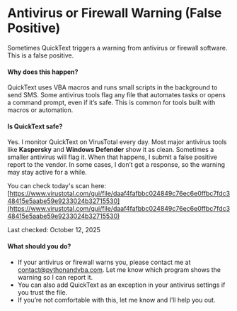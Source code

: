 # Antivirus or Firewall Warning (False Positive)

Sometimes QuickText triggers a warning from antivirus or firewall software. This is a false positive.

#### Why does this happen?

QuickText uses VBA macros and runs small scripts in the background to send SMS. Some antivirus tools flag any file that automates tasks or opens a command prompt, even if it’s safe. This is common for tools built with macros or automation.

#### Is QuickText safe?

Yes. I monitor QuickText on VirusTotal every day. Most major antivirus tools like **Kaspersky** and **Windows Defender** show it as clean. Sometimes a smaller antivirus will flag it. When that happens, I submit a false positive report to the vendor. In some cases, I don’t get a response, so the warning may stay active for a while.

You can check today's scan here:\
[https://www.virustotal.com/gui/file/daaf4fafbbc024849c76ec6e0ffbc7fdc348415e5aabe59e9233024b32715530](https://www.virustotal.com/gui/file/daaf4fafbbc024849c76ec6e0ffbc7fdc348415e5aabe59e9233024b32715530)

Last checked: October 12, 2025

#### What should you do?

* If your antivirus or firewall warns you, please contact me at contact@pythonandvba.com. Let me know which program shows the warning so I can report it.
* You can also add QuickText as an exception in your antivirus settings if you trust the file.
* If you’re not comfortable with this, let me know and I’ll help you out.
